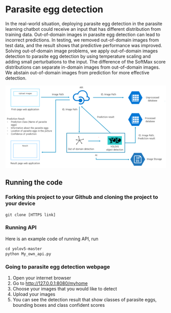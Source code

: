 # Parasite egg detection 

In the real-world situation, deploying parasite egg detection in the parasite learning chatbot could receive an input that has different distribution from training data. Out-of-domain images in parasite egg detection can lead to incorrect predictions. In testing, we removed out-of-domain images from test data, and the result shows that predictive performance was improved. Solving out-of-domain image problems, we apply out-of-domain images detection to parasite egg detection by using temperature scaling and adding small perturbations to the input. The difference of the SoftMax score distributions can separate in-domain images from out-of-domain images. We abstain out-of-domain images from prediction for more effective detection.

<p align="center">
<img src="./Archi.PNG" width="1000">
</p>

## Running the code

### Forking this project to your Github and cloning the project to your device

```
git clone [HTTPS link]
```
### Running API

Here is an example code of running API, run

```
cd yolov5-master
python My_own_api.py
```

### Going to parasite egg detection webpage

1. Open your internet browser 
2. Go to http://127.0.0.1:8080/myhome
3. Choose your images that you would like to detect
4. Upload your images
5. You can see the detection result that show classes of parasite eggs, bounding boxes and class confident scores


